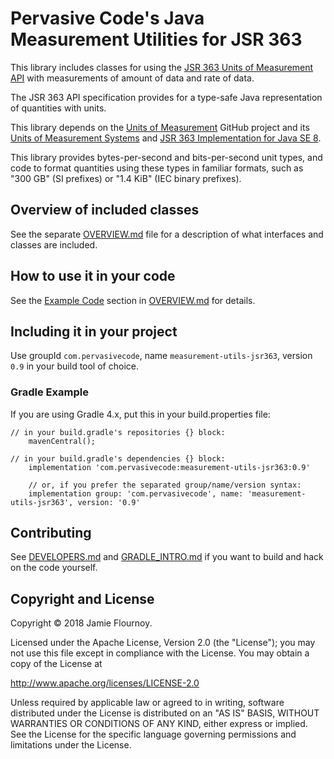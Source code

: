 # Pervasive Code's Java Measurement Utilities for JSR 363

This library includes classes for using the [JSR 363 Units of Measurement API](https://jcp.org/en/jsr/detail?id=363) with measurements of amount of data and rate of data.

The JSR 363 API specification provides for a type-safe Java representation of quantities with units.

This library depends on the [Units of Measurement](https://github.com/unitsofmeasurement) GitHub project and its [Units of Measurement Systems](https://github.com/unitsofmeasurement/uom-systems) and [JSR 363 Implementation for Java SE 8](https://github.com/unitsofmeasurement/uom-se).

This library provides bytes-per-second and bits-per-second unit types, and code to format quantities using these types in familiar formats, such as "300 GB" (SI prefixes) or "1.4 KiB" (IEC binary prefixes).


## Overview of included classes

See the separate [OVERVIEW.md](OVERVIEW.md) file for a description of what interfaces and classes are included.

## How to use it in your code

See the [Example Code](OVERVIEW.md#example-code) section in [OVERVIEW.md](OVERVIEW.md) for details.


## Including it in your project

Use groupId `com.pervasivecode`, name `measurement-utils-jsr363`, version `0.9` in your build tool of choice.

### Gradle Example

If you are using Gradle 4.x, put this in your build.properties file:

```
// in your build.gradle's repositories {} block:
    mavenCentral();

// in your build.gradle's dependencies {} block:
    implementation 'com.pervasivecode:measurement-utils-jsr363:0.9'

    // or, if you prefer the separated group/name/version syntax:
    implementation group: 'com.pervasivecode', name: 'measurement-utils-jsr363', version: '0.9'
```


## Contributing

See [DEVELOPERS.md](DEVELOPERS.md) and [GRADLE_INTRO.md](GRADLE_INTRO.md) if you want to build and hack on the code yourself.


## Copyright and License

Copyright © 2018 Jamie Flournoy.

Licensed under the Apache License, Version 2.0 (the "License"); you may not use this file except in compliance with the License. You may obtain a copy of the License at

http://www.apache.org/licenses/LICENSE-2.0

Unless required by applicable law or agreed to in writing, software distributed under the License is distributed on an "AS IS" BASIS, WITHOUT WARRANTIES OR CONDITIONS OF ANY KIND, either express or implied. See the License for the specific language governing permissions and limitations under the License.

